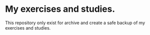<h1>My exercises and studies.</h1>
<p>This repository only exist for archive and create a safe backup of my exercises and studies.</p>
